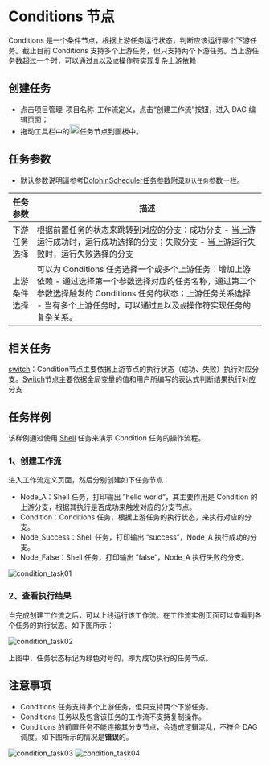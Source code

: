 # Conditions 节点

Conditions 是一个条件节点，根据上游任务运行状态，判断应该运行哪个下游任务。截止目前 Conditions 支持多个上游任务，但只支持两个下游任务。当上游任务数超过一个时，可以通过`且`以及`或`操作符实现复杂上游依赖

## 创建任务

- 点击项目管理-项目名称-工作流定义，点击“创建工作流”按钮，进入 DAG 编辑页面；
- 拖动工具栏中的<img src="../../../../img/conditions.png" width="20"/>任务节点到画板中。

## 任务参数

- 默认参数说明请参考[DolphinScheduler任务参数附录](appendix.md)`默认任务`参数一栏。

| **任务参数** |                                                                **描述**                                                                 |
|----------|---------------------------------------------------------------------------------------------------------------------------------------|
| 下游任务选择   | 根据前置任务的状态来跳转到对应的分支：成功分支 - 当上游运行成功时，运行成功选择的分支；失败分支 - 当上游运行失败时，运行失败选择的分支                                                                |
| 上游条件选择   | 可以为 Conditions 任务选择一个或多个上游任务：增加上游依赖 - 通过选择第一个参数选择对应的任务名称，通过第二个参数选择触发的 Conditions 任务的状态；上游任务关系选择 - 当有多个上游任务时，可以通过`且`以及`或`操作符实现任务的复杂关系。 |

## 相关任务

[switch](switch.md)：Condition节点主要依据上游节点的执行状态（成功、失败）执行对应分支。[Switch](switch.md)节点主要依据全局变量的值和用户所编写的表达式判断结果执行对应分支

## 任务样例

该样例通过使用 [Shell](shell.md) 任务来演示 Condition 任务的操作流程。

### 1、创建工作流

进入工作流定义页面，然后分别创建如下任务节点：

- Node_A：Shell 任务，打印输出 ”hello world“，其主要作用是 Condition 的上游分支，根据其执行是否成功来触发对应的分支节点。
- Condition：Conditions 任务，根据上游任务的执行状态，来执行对应的分支。
- Node_Success：Shell 任务，打印输出 “success”，Node_A 执行成功的分支。
- Node_False：Shell 任务，打印输出 ”false“，Node_A 执行失败的分支。

![condition_task01](../../../../img/tasks/demo/condition_task01.png)

### 2、查看执行结果

当完成创建工作流之后，可以上线运行该工作流。在工作流实例页面可以查看到各个任务的执行状态。如下图所示：

![condition_task02](../../../../img/tasks/demo/condition_task02.png)

上图中，任务状态标记为绿色对号的，即为成功执行的任务节点。

## 注意事项

- Conditions 任务支持多个上游任务，但只支持两个下游任务。
- Conditions 任务以及包含该任务的工作流不支持复制操作。
- Conditions 的前置任务不能连接其分支节点，会造成逻辑混乱，不符合 DAG 调度。如下图所示的情况是**错误**的。

![condition_task03](../../../../img/tasks/demo/condition_task03.png)
![condition_task04](../../../../img/tasks/demo/condition_task04.png)
